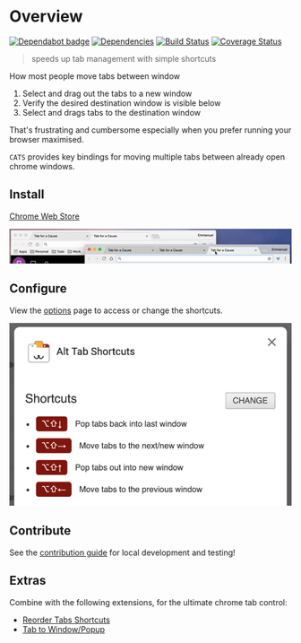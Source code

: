 # Overview

[![Dependabot badge](https://badgen.net/dependabot/iamogbz/chrome-alt-tabs/)](https://app.dependabot.com)
[![Dependencies](https://david-dm.org/iamogbz/chrome-alt-tabs/status.svg)](https://github.com/iamogbz/chrome-alt-tabs)
[![Build Status](https://travis-ci.org/iamogbz/chrome-alt-tabs.svg?branch=master)](https://travis-ci.org/iamogbz/chrome-alt-tabs.svg)
[![Coverage Status](https://coveralls.io/repos/github/iamogbz/chrome-alt-tabs/badge.svg?branch=master)](https://coveralls.io/github/iamogbz/chrome-alt-tabs)

> speeds up tab management with simple shortcuts

How most people move tabs between window

1. Select and drag out the tabs to a new window
2. Verify the desired destination window is visible below
3. Select and drags tabs to the destination window

That's frustrating and cumbersome especially when you prefer running your browser maximised.

`CATS` provides key bindings for moving multiple tabs between already open chrome windows.

## Install

[Chrome Web Store](https://chrome.google.com/webstore/detail/alt-tab-shortcuts/ebdcpdepkbefmgfdkdplcmhfkddagfon)

![demo](assets/images/showcase.gif)

## Configure

View the [options](chrome://extensions/?options=nhdnpkpelibodokklomapifnabkhbaba) page to access or change the shortcuts.

![options](assets/images/options.png)

## Contribute

See the [contribution guide](https://github.com/iamogbz/chrome-alt-tabs/blob/master/CONTRIBUTING.md) for local development and testing!

## Extras

Combine with the following extensions, for the ultimate chrome tab control:

- [Reorder Tabs Shortcuts](https://chrome.google.com/webstore/detail/keyboard-shortcuts-to-reo/moigagbiaanpboaflikhdhgdfiifdodd)
- [Tab to Window/Popup](https://chrome.google.com/webstore/detail/tab-to-windowpopup-keyboa/adbkphmimfcaeonicpmamfddbbnphikh)
